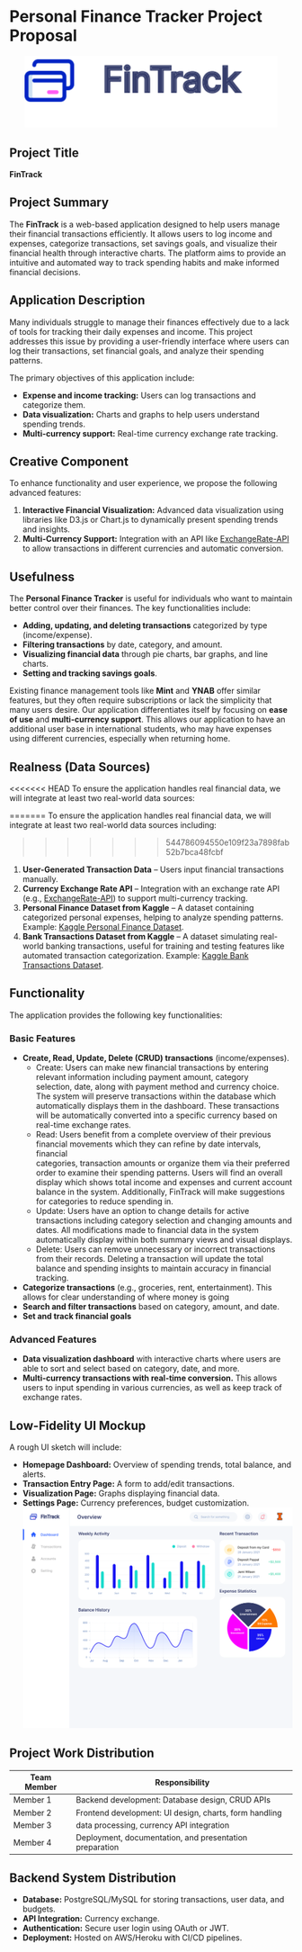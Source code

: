 # Personal Finance Tracker Project Proposal

<p align="center">
  <img src="assets/logo.svg" width="450">
</p>

## Project Title
**FinTrack**

## Project Summary
The **FinTrack** is a web-based application designed to help users manage their financial transactions efficiently. It allows users to log income and expenses, categorize transactions, set savings goals, and visualize their financial health through interactive charts. The platform aims to provide an intuitive and automated way to track spending habits and make informed financial decisions.

## Application Description
Many individuals struggle to manage their finances effectively due to a lack of tools for tracking their daily expenses and income. This project addresses this issue by providing a user-friendly interface where users can log their transactions, set financial goals, and analyze their spending patterns.

The primary objectives of this application include:
- **Expense and income tracking:** Users can log transactions and categorize them.
- **Data visualization:** Charts and graphs to help users understand spending trends.
- **Multi-currency support:** Real-time currency exchange rate tracking.

## Creative Component
To enhance functionality and user experience, we propose the following advanced features:
1. **Interactive Financial Visualization:** Advanced data visualization using libraries like D3.js or Chart.js to dynamically present spending trends and insights.
2. **Multi-Currency Support:** Integration with an API like [ExchangeRate-API](https://www.exchangerate-api.com/) to allow transactions in different currencies and automatic conversion.

## Usefulness
The **Personal Finance Tracker** is useful for individuals who want to maintain better control over their finances. The key functionalities include:
- **Adding, updating, and deleting transactions** categorized by type (income/expense).
- **Filtering transactions** by date, category, and amount.
- **Visualizing financial data** through pie charts, bar graphs, and line charts.
- **Setting and tracking savings goals**.

Existing finance management tools like **Mint** and **YNAB** offer similar features, but they often require subscriptions or lack the simplicity that many users desire. Our application differentiates itself by focusing on **ease of use** and **multi-currency support**. This allows our application to have an additional user base in international students, who may have expenses using different currencies, especially when returning home. 

## Realness (Data Sources)
<<<<<<< HEAD
To ensure the application handles real financial data, we will integrate at least two real-world data sources:

=======
To ensure the application handles real financial data, we will integrate at least two real-world data sources including:
>>>>>>> 544786094550e109f23a7898fab52b7bca48fcbf
1. **User-Generated Transaction Data** – Users input financial transactions manually.
2. **Currency Exchange Rate API** – Integration with an exchange rate API (e.g., [ExchangeRate-API](https://www.exchangerate-api.com/)) to support multi-currency tracking.
3. **Personal Finance Dataset from Kaggle** – A dataset containing categorized personal expenses, helping to analyze spending patterns. Example: [Kaggle Personal Finance Dataset](https://www.kaggle.com/datasets/abhilashayagyaseni/personal-finance-dataset).
4. **Bank Transactions Dataset from Kaggle** – A dataset simulating real-world banking transactions, useful for training and testing features like automated transaction categorization. Example: [Kaggle Bank Transactions Dataset](https://www.kaggle.com/datasets/ealaxi/banksim1).



## Functionality
The application provides the following key functionalities:
### **Basic Features**
- **Create, Read, Update, Delete (CRUD) transactions** (income/expenses).
  - Create: Users can make new financial transactions by entering relevant information including payment amount, category   
  selection, date, along with payment method and currency choice. The system will preserve transactions within the database 
  which automatically displays them in the dashboard. These transactions will be automatically converted into a specific currency based on real-time exchange rates. 
  - Read: Users benefit from a complete overview of their previous financial movements which they can refine by date intervals, financial   
  categories, transaction amounts or organize them via their preferred order to examine their spending patterns. Users will find an overall 
  display which shows total income and expenses and current account balance in the system. Additionally, FinTrack will make suggestions for categories to reduce spending in. 
  - Update: Users have an option to change details for active transactions including category selection and changing amounts and dates. All 
  modifications made to financial data in the system automatically display within both summary views and visual displays.
  - Delete: Users can remove unnecessary or incorrect transactions from their records. Deleting a transaction will update the total balance 
  and spending insights to maintain accuracy in financial tracking.
- **Categorize transactions** (e.g., groceries, rent, entertainment). This allows for clear understanding of where money is going
- **Search and filter transactions** based on category, amount, and date. 
- **Set and track financial goals**

### **Advanced Features**
- **Data visualization dashboard** with interactive charts where users are able to sort and select based on category, date, and more. 
- **Multi-currency transactions with real-time conversion.** This allows users to input spending in various currencies, as well as keep track of exchange rates. 

## Low-Fidelity UI Mockup
A rough UI sketch will include:
- **Homepage Dashboard:** Overview of spending trends, total balance, and alerts.
- **Transaction Entry Page:** A form to add/edit transactions.
- **Visualization Page:** Graphs displaying financial data.
- **Settings Page:** Currency preferences, budget customization.
![UI Mockup](assets/UI-mockup.svg)


## Project Work Distribution
| Team Member | Responsibility |
|-------------|---------------|
| Member 1 | Backend development: Database design, CRUD APIs |
| Member 2 | Frontend development: UI design, charts, form handling |
| Member 3 | data processing, currency API integration |
| Member 4 | Deployment, documentation, and presentation preparation |

## Backend System Distribution
- **Database:** PostgreSQL/MySQL for storing transactions, user data, and budgets.
- **API Integration:** Currency exchange.
- **Authentication:** Secure user login using OAuth or JWT.
- **Deployment:** Hosted on AWS/Heroku with CI/CD pipelines.

